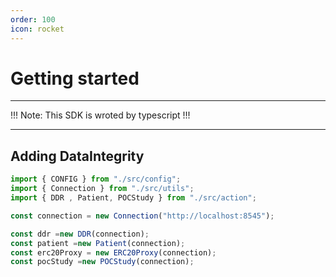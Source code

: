 ```yaml
---
order: 100
icon: rocket
---
```


# Getting started

---

!!! Note:
This SDK is wroted by typescript
!!!

---

## Adding DataIntegrity

```ts
import { CONFIG } from "./src/config";
import { Connection } from "./src/utils";
import { DDR , Patient, POCStudy } from "./src/action";

const connection = new Connection("http://localhost:8545");

const ddr =new DDR(connection);
const patient =new Patient(connection);
const erc20Proxy = new ERC20Proxy(connection);
const pocStudy =new POCStudy(connection);
```
